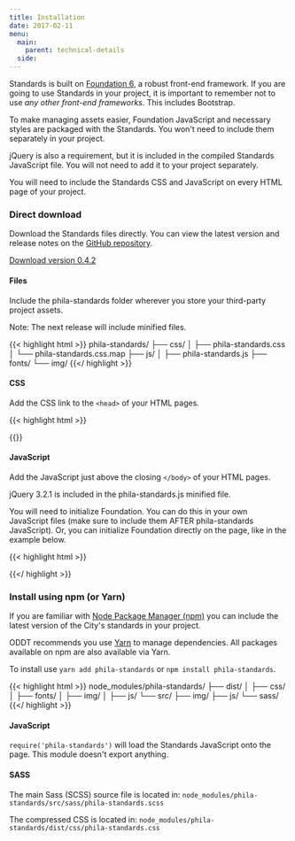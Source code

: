 ```yaml
---
title: Installation
date: 2017-02-11
menu:
  main:
    parent: technical-details
  side:
---
```


Standards is built on <a href="http://foundation.zurb.com/Foundation" class="external">Foundation 6</a>, a robust front-end framework. If you are going to use Standards in your project, it is important to remember not to use *any other front-end frameworks*. This includes Bootstrap.

To make managing assets easier, Foundation JavaScript and necessary styles are packaged with the Standards. You won't need to include them separately in your project.

jQuery is also a requirement, but it is included in the compiled Standards JavaScript file. You will not need to add it to your project separately.

You will need to include the Standards CSS and JavaScript on every HTML page of your project.

### Direct download

Download the Standards files directly. You can view the latest version and release notes on the <a href="https://github.com/CityOfPhiladelphia/standards/releases" class="external">GitHub repository</a>.

<div class="row">
  <div class="columns medium-11">
    <a href="https://github.com/CityOfPhiladelphia/standards/releases/download/0.4.2/phila-standards-0.4.2.zip" class="button icon">
      <div class="valign">
        <i class="fa fa-download valign-cell"></i>
        <div class="button-label valign-cell">Download version 0.4.2</div>
      </div>
    </a>
  </div>
</div>

#### Files
Include the phila-standards folder wherever you store your third-party project assets.

Note: The next release will include minified files.

{{< highlight html >}}
phila-standards/
├── css/
│   ├── phila-standards.css
│   └── phila-standards.css.map
├── js/
│   ├── phila-standards.js
├── fonts/
└── img/
{{</ highlight >}}

#### CSS

Add the CSS link to the `<head>` of your HTML pages.

{{< highlight html >}}
<link rel="stylesheet" href="/path/to/your/assets/css/phila-standards.css">
{{</ highlight >}}

#### JavaScript

Add the JavaScript just above the closing `</body>` of your HTML pages.

jQuery 3.2.1 is included in the phila-standards.js minified file.

You will need to initialize Foundation. You can do this in your own JavaScript files (make sure to include them AFTER phila-standards JavaScript). Or, you can initialize Foundation directly on the page, like in the example below.

{{< highlight html >}}
<script src="/path/to/your/assets/js/phila-standards.js"></script>
<script>$(document).foundation();</script>
{{</ highlight >}}

### Install using npm (or Yarn)

If you are familiar with <a href="https://www.npmjs.com/" class="external">Node Package Manager (npm)</a> you can include the latest version of the City's standards in your project.

ODDT recommends you use <a href="https://yarnpkg.com/en/">Yarn</a> to manage dependencies. All packages available on npm are also available via Yarn.

To install use `yarn add phila-standards` or `npm install phila-standards`.


{{< highlight html >}}
node_modules/phila-standards/
├── dist/
│   ├── css/
│   ├── fonts/
│   ├── img/
│   ├── js/
└── src/
    ├── img/
    ├── js/
    └── sass/
{{</ highlight >}}

#### JavaScript
`require('phila-standards')` will load the Standards JavaScript onto the page. This module doesn't export anything.

#### SASS

The main Sass (SCSS) source file is located in: `node_modules/phila-standards/src/sass/phila-standards.scss`

The compressed CSS is located in: `node_modules/phila-standards/dist/css/phila-standards.css`

